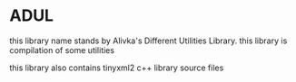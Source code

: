 # ADUL
this library name stands by Alivka's Different Utilities Library.
this library is compilation of some utilities

this library also contains tinyxml2 c++ library source files